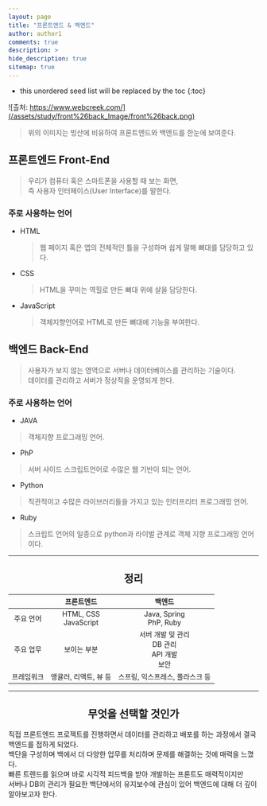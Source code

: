 ```yaml
---
layout: page
title: "프론트엔드 & 백엔드"
author: author1
comments: true
description: >
hide_description: true
sitemap: true
---
```


* this unordered seed list will be replaced by the toc
{:toc}

![츨처: https://www.webcreek.com/](/assets/study/front%26back_Image/front%26back.png)
> 위의 이미지는 빙산에 비유하여 프론트엔드와 백엔드를 한눈에 보여준다.

## 프론트엔드 Front-End

> 우리가 컴퓨터 혹은 스마트폰을 사용할 때 보는 화면,<br>즉 사용자 인터페이스(User Interface)를 말한다.   

### 주로 사용하는 언어
- HTML
    >웹 페이지 혹은 앱의 전체적인 틀을 구성하며 쉽게 말해 뼈대를 담당하고 있다.
- CSS
    >HTML을 꾸미는 역힐로 만든 뼈대 위에 살을 담당한다.
- JavaScript
    >객체지향언어로 HTML로 만든 뼈대에 기능을 부여한다.
    
## 백엔드 Back-End

> 사용자가 보지 않는 영역으로 서버나 데이터베이스를 관리하는 기술이다.<br>
데이터를 관리하고 서버가 정상적을 운영되게 한다.<br>

### 주로 사용하는 언어  
- JAVA
> 객체지향 프로그래밍 언어.
- PhP
> 서버 사이드 스크립트언어로 수많은 웹 기반이 되는 언어.
- Python
> 직관적이고 수많은 라이브러리들을 가지고 있는 인터프리터 프로그래밍 언어.
- Ruby
> 스크립트 언어의 일종으로 python과 라이벌 관계로 객체 지향 프로그래밍 언어이다.

<hr>

## <center> 정리 </center> 

|      | 프론트엔드 | 백엔드 |
|:-----:|:-----:|:-----:|
| 주요 언어 |  HTML, CSS<br>JavaScript|Java, Spring<br>PhP, Ruby|
| 주요 업무 | 보이는 부분 | 서버 개발 및 관리<br>DB 관리<br>API 개발<br>보안 |
| 프레임워크 |앵귤러, 리액트, 뷰 등|스프링, 익스프레스, 플라스크 등|

<hr>

## <center> 무엇을 선택할 것인가 </center>

>
직접 프론트엔드 프로젝트를 진행하면서 데이터를 관리하고 배포를 하는 과정에서 결국 백엔드를 접하게 되었다.<br>
백단을 구성하며 백에서 더 다양한 업무를 처리하며 문제를 해결하는 것에 매력을 느꼈다.<br>
빠른 트렌드를 읽으며 바로 시각적 피드백을 받아 개발하는 프론트도 매력적이지만<br>
서버나 DB의 관리가 필요한 백단에서의 유지보수에 관심이 있어 백엔드에 대해 더 깊이 알아보고자 한다.<br>

    
    
    